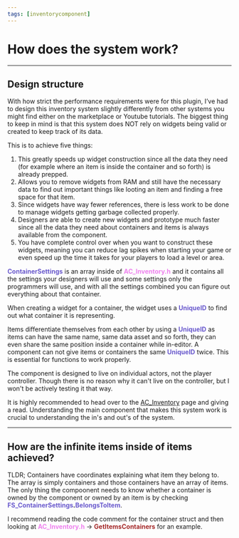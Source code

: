 ```yaml
---
tags: [inventorycomponent]
---
```


# How does the system work?

---
## Design structure
With how strict the performance requirements were for this plugin, I’ve had to design this inventory system slightly differently from other systems you might find either on the marketplace or Youtube tutorials.
The biggest thing to keep in mind is that this system does NOT rely on widgets being valid or created to keep track of its data.

This is to achieve five things:
1. This greatly speeds up widget construction since all the data they need (for example where an item is inside the container and so forth) is already prepped.
2. Allows you to remove widgets from RAM and still have the necessary data to find out important things like looting an item and finding a free space for that item.
3. Since widgets have way fewer references, there is less work to be done to manage widgets getting garbage collected properly.
4. Designers are able to create new widgets and prototype much faster since all the data they need about containers and items is always available from the component.
5. You have complete control over when you want to construct these widgets, meaning you can reduce lag spikes when starting your game or even speed up the time it takes for your players to load a level or area.

<span style="color:slateblue">**ContainerSettings**</span> is an array inside of <span style="color:violet">**AC_Inventory.h**</span> and it contains all the settings your designers will use and some settings only the programmers will use, and with all the settings combined you can figure out everything about that container.

When creating a widget for a container, the widget uses a <span style="color:slateblue">**UniqueID**</span> to find out what container it is representing.

Items differentiate themselves from each other by using a <span style="color:slateblue">**UniqueID**</span> as items can have the same name, same data asset and so forth, they can even share the same position inside a container while in-editor. A component can not give items or containers the same <span style="color:slateblue">**UniqueID**</span> twice. This is essential for functions to work properly.

The component is designed to live on individual actors, not the player controller. Though there is no reason why it can't live on the controller, but I won't be actively testing it that way. 

It is highly recommended to head over to the [AC_Inventory](https://inventoryframework.github.io/classes-and-settings/ac_inventory/) page and giving a read. Understanding the main component that makes this system work is crucial to understanding the in's and out's of the system.

---
## How are the infinite items inside of items achieved?

TLDR; Containers have coordinates explaining what item they belong to. The array is simply containers and those containers have an array of items. The only thing the compoonent needs to know whether a container is owned by the component or owned by an item is by checking <span style="color:slateblue">**FS_ContainerSettings**</span>**.**<span style="color:slateblue">**BelongsToItem**</span>.

I recommend reading the code comment for the container struct and then looking at <span style="color:violet">**AC_Inventory.h**</span> -> <span style="color:brown">**GetItemsContainers**</span> for an example.
